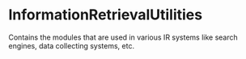 InformationRetrievalUtilities
=============================

Contains the modules that are used in various IR systems like search engines, data collecting systems, etc.
